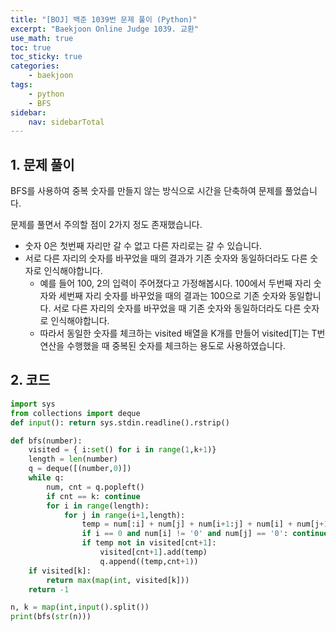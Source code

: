 ```yaml
---
title: "[BOJ] 백준 1039번 문제 풀이 (Python)"
excerpt: "Baekjoon Online Judge 1039. 교환"
use_math: true
toc: true
toc_sticky: true
categories:
    - baekjoon
tags:
    - python
    - BFS
sidebar:
    nav: sidebarTotal
---
```


## 1. 문제 풀이

BFS를 사용하여 중복 숫자를 만들지 않는 방식으로 시간을 단축하여 문제를 풀었습니다.

문제를 풀면서 주의할 점이 2가지 정도 존재했습니다.

- 숫자 0은 첫번째 자리만 갈 수 없고 다른 자리로는 갈 수 있습니다.
- 서로 다른 자리의 숫자를 바꾸었을 때의 결과가 기존 숫자와 동일하더라도 다른 숫자로 인식해야합니다.
    - 예를 들어 100, 2의 입력이 주어졌다고 가정해봅시다. 100에서 두번째 자리 숫자와 세번째 자리 숫자를 바꾸었을 때의 결과는 100으로 기존 숫자와 동일합니다. 서로 다른 자리의 숫자를 바꾸었을 때 기존 숫자와 동일하더라도 다른 숫자로 인식해야합니다.
    - 따라서 동일한 숫자를 체크하는 visited 배열을 K개를 만들어 visited[T]는 T번 연산을 수행했을 때 중복된 숫자를 체크하는 용도로 사용하였습니다.

## 2. 코드

```python
import sys
from collections import deque
def input(): return sys.stdin.readline().rstrip()

def bfs(number):
    visited = { i:set() for i in range(1,k+1)}
    length = len(number)
    q = deque([(number,0)])
    while q:
        num, cnt = q.popleft()
        if cnt == k: continue
        for i in range(length):
            for j in range(i+1,length):
                temp = num[:i] + num[j] + num[i+1:j] + num[i] + num[j+1:]
                if i == 0 and num[i] != '0' and num[j] == '0': continue
                if temp not in visited[cnt+1]:
                    visited[cnt+1].add(temp)
                    q.append((temp,cnt+1))
    if visited[k]:
        return max(map(int, visited[k]))
    return -1

n, k = map(int,input().split())
print(bfs(str(n)))
```